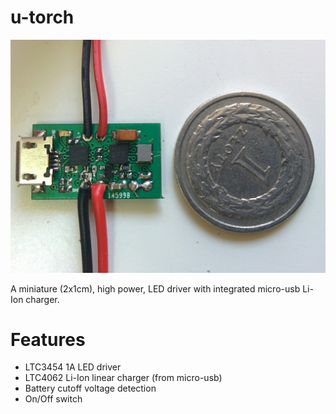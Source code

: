 u-torch
=======
![u-torch](https://raw.githubusercontent.com/wbober/u-torch/master/docs/u-torch.jpg)

A miniature (2x1cm), high power, LED driver with integrated micro-usb Li-Ion charger.

Features
========
- LTC3454 1A LED driver
- LTC4062 Li-Ion linear charger (from micro-usb)
- Battery cutoff voltage detection
- On/Off switch
